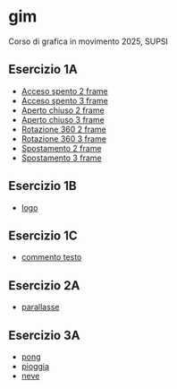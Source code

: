 # gim
Corso di grafica in movimento 2025, SUPSI  
  
## Esercizio 1A  
- [Acceso spento 2 frame](https://laura-pantani.github.io/gim/esercizio_1A/acceso_spento_2.html)  
- [Acceso spento 3 frame](https://laura-pantani.github.io/gim/esercizio_1A/acceso_spento_3.html)
- [Aperto chiuso 2 frame](https://laura-pantani.github.io/gim/esercizio_1A/aperto_chiuso_2.html)  
- [Aperto chiuso 3 frame](https://laura-pantani.github.io/gim/esercizio_1A/aperto_chiuso_3.html)
- [Rotazione 360 2 frame](https://laura-pantani.github.io/gim/esercizio_1A/rotazione_2.html)  
- [Rotazione 360 3 frame](https://laura-pantani.github.io/gim/esercizio_1A/rotazione_3.html)
- [Spostamento 2 frame](https://laura-pantani.github.io/gim/esercizio_1A/spostamento_2.html)  
- [Spostamento 3 frame](https://laura-pantani.github.io/gim/esercizio_1A/spostamento_2.html)

## Esercizio 1B
- [logo](https://laura-pantani.github.io/gim/esercizio_1B/logo_dnd.html)

## Esercizio 1C  
- [commento testo](https://laura-pantani.github.io/gim/esercizio_1C/commento_testo_es1C.md) 

## Esercizio 2A
- [parallasse](https://laura-pantani.github.io/gim/esercizio_2/template/parallasse_interattivo.html)
## Esercizio 3A
- [pong](https://laura-pantani.github.io/gim/esercizio_3A/esempi/es03_pong/pong.html)
- [pioggia](https://laura-pantani.github.io/gim/esercizio_3A/esempi/es04_pioggia/pioggia.html)
- [neve]()

